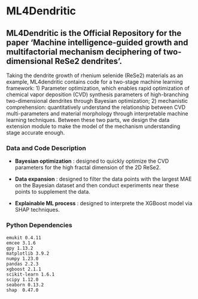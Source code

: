 # ML4Dendritic
## ML4Dendritic is the Official Repository for the paper ‘Machine intelligence-guided growth and multifactorial mechanism deciphering of two-dimensional ReSe2 dendrites’.
Taking the dendrite growth of rhenium selenide (ReSe2) materials as an example, ML4dendritic contains code for a two-stage machine learning framework: 1) Parameter optimization, which enables rapid optimization of chemical vapor deposition (CVD) synthesis parameters of high-branching two-dimensional dendrites through Bayesian optimization; 2) mechanistic comprehension: quantitatively understand the relationship between CVD multi-parameters and material morphology through interpretable machine learning techniques. Between these two parts, we design the data extension module to make the model of the mechanism understanding stage accurate enough.

### Data and Code Description
- **Bayesian optimization** : designed to quickly optimize the CVD parameters for the high fractal dimension of the 2D ReSe2.
* **Data expansion**  : designed to filter the data points with the largest MAE on the Bayesian dataset and then conduct experiments near these points to supplement the data.
+ **Explainable ML process** : designed to interprete the XGBoost model via SHAP techniques.
  
### Python Dependencies
```
emukit 0.4.11
emcee 3.1.6
gpy 1.13.2
matplotlib 3.9.2
numpy 1.23.0
pandas 2.2.3
xgboost 2.1.1
scikit-learn 1.6.1
scipy 1.12.0
seaborn 0.13.2
shap  0.47.0

```
